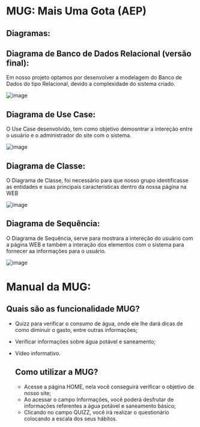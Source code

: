 # MUG: Mais Uma Gota (AEP)

## Diagramas:


## Diagrama de Banco de Dados Relacional (versão final):

Em nosso projeto optamos por desenvolver a modelagem do Banco de Dados do tipo Relacional, devido a complexidade do sistema criado.

![image](https://github.com/dev-andree/MUG-Mais-Uma-Gota-AEP/assets/136995061/7cd5e69c-5e49-49c8-b83a-28ab0d990648)



## Diagrama de Use Case:

O Use Case desenvolvido, tem como objetivo demosntrar a intereção entre o usuário e o administrador do site com o sistema.

![image](https://github.com/dev-andree/MUG-Mais-Uma-Gota-AEP/assets/136995061/aa83cdf2-f5da-4a01-b4e8-ef2d283bea1a)



## Diagrama de Classe:

O Diagrama de Classe, foi necessário para que nosso grupo identificasse as entidades e suas principais caracteristicas dentro da nossa página na WEB

![image](https://github.com/dev-andree/MUG-Mais-Uma-Gota-AEP/assets/136995061/ddd58f4a-36c0-48f8-a766-97c88b29aa22)


## Diagrama de Sequência:

O Diagrama de Sequência, serve para mostrara a intereção do usuário com a página WEB e também a interação dos elementos com o sistema para fornecer aa informações para o usuário.

![image](https://github.com/dev-andree/MUG-Mais-Uma-Gota-AEP/assets/136995061/0efa3cb1-89e4-4777-b002-5d6d23a62a5b)


# Manual da MUG:

## Quais são as funcionalidade MUG?
- Quizz para verificar o consumo de água, onde ele lhe dará dicas de como diminuir o gasto, entre outras informações;
- Verificar informações sobre água potável e saneamento;
- Vídeo informativo.

  ## Como utilizar a MUG?
  - Acesse a página HOME, nela você conseguirá verificar o objetivo de nosso site;
  - Ao acessar o campo Informações, você poderá desfrutar de informações referentes a água potável e saneamento básico;
  - Clicando no campo QUIZZ, você irá realizar o questionário colocando a escala dos seus hábitos.
